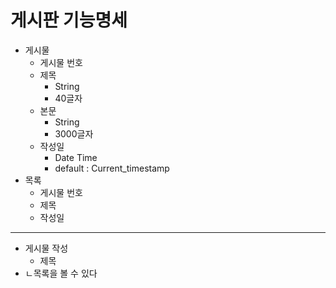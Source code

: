 # 게시판 기능명세

- 게시물
  - 게시물 번호
  - 제목
    - String
    - 40글자
  - 본문
    - String
    - 3000글자
  - 작성일
    - Date Time
    - default : Current_timestamp
- 목록
  - 게시물 번호
  - 제목
  - 작성일



-----


* 게시물 작성
  * 제목
* ㄴ목록을 볼 수 있다